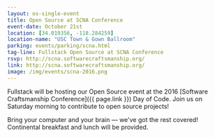```yaml
---
layout: os-single-event
title: Open Source at SCNA Conference
event-date: October 21st
location: [34.019356, -118.284259]
location-name: "USC Town & Gown Ballroom"
parking: events/parking/scna.html
tag-line: Fullstack Open Source at SCNA Conference
rsvp: http://scna.softwarecraftsmanship.org/
link: http://scna.softwarecraftsmanship.org/
image: /img/events/scna-2016.png
---
```


Fullstack will be hosting our Open Source event at the 2016
[Software Craftsmanship Conference]({{ page.link }}) Day of Code.
Join us on Saturday morning to contribute to open source projects!

Bring your computer and your brain — we've got the rest covered! Continental
breakfast and lunch will be provided.


